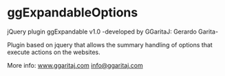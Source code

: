 # ggExpandableOptions

jQuery plugin ggExpandable v1.0
-developed by GGaritaJ: Gerardo Garita-

Plugin based on jquery that allows the summary handling of options that execute actions on the websites. 

More info: www.ggaritaj.com info@ggaritaj.com
